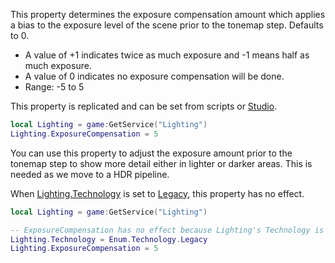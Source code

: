 This property determines the exposure compensation amount which applies a bias to the exposure level of the scene prior to the tonemap step. Defaults to 0.

*   A value of +1 indicates twice as much exposure and -1 means half as much exposure.
*   A value of 0 indicates no exposure compensation will be done.
*   Range: -5 to 5

This property is replicated and can be set from scripts or [Studio](https://developer.roblox.com/en-us/api-reference/class/Studio).

```lua
local Lighting = game:GetService("Lighting")
Lighting.ExposureCompensation = 5
``` 

You can use this property to adjust the exposure amount prior to the tonemap step to show more detail either in lighter or darker areas. This is needed as we move to a HDR pipeline.

When [Lighting.Technology](https://developer.roblox.com/en-us/api-reference/property/Lighting/Technology) is set to [Legacy](https://developer.roblox.com/en-us/api-reference/enum/Technology), this property has no effect.

```lua
local Lighting = game:GetService("Lighting")

-- ExposureCompensation has no effect because Lighting's Technology is Legacy
Lighting.Technology = Enum.Technology.Legacy
Lighting.ExposureCompensation = 5
```
